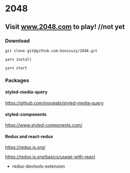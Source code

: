 # 2048

## Visit www.2048.com to play! //not yet

### Download

```
git clone git@github.com:koniuszy/2048.git
```

```
yarn install
```

```
yarn start
```

### Packages

#### styled-media-query
https://github.com/morajabi/styled-media-query

#### styled-components
https://www.styled-components.com/


#### Redux and react-redux
https://redux.js.org/

https://redux.js.org/basics/usage-with-react

+ redux-devtools-extension 
